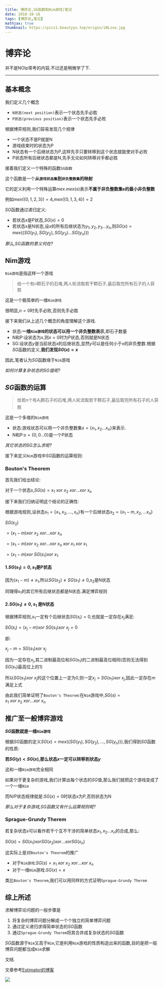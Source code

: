 ```yaml
---
title: 博弈论,SG函数和Nim游戏|笔记
date: 2018-10-16
tags: [博弈论,笔记]
mathjax: true
thumbnail: https://pics1.beautyyu.top/origin/iNLzse.jpg
---
```


# 博弈论

并不是NOIp常考的内容,不过还是稍微学了下.

***

## 基本概念

我们定义几个概念

- `N状态(next position)`表示一个状态先手必胜
- `P状态(previous position)`表示一个状态先手必败

根据博弈规则,我们容易发现几个规律

- 一个状态不是P就是N
- 游戏结束时的状态为P
- N状态有一个后继状态为P,这样先手只要转移到这个状态就能使对手必败
- P状态所有后继状态都是N,先手无论如何转移对手都必胜

接着我们定义一个特殊的函数`SG函数`

这个函数是一个**从`游戏状态集`到`非负整数集`的映射**

它的定义利用一个特殊运算$mex$.$mex(s)$表示**不属于非负整数集s的最小非负整数**

例如$mex(\{0,1,2,3\})=4$,$mex(\{0,1,3,4\})=2$

$SG$函数通过递归定义:

- 若状态$x$是P状态,$SG(x)=0$
- 若状态$x$是N状态,设$x$的所有后继状态为$y_1,y_2,y_3\dots y_n$,则$SG(x)=mex(\{SG(y_1),SG(y_2),SG(y_3)\dots SG(y_n)\})$

*那么,$SG$函数的意义何在?*

## Nim游戏

`Nim游戏`是指这样一个游戏

> 给一个有$n$颗石子的石堆,两人轮流取若干颗石子,最后取完所有石子的人获胜

这是一个极简单的一维`Nim游戏`

很明显,$n=0$时先手必败,否则先手必胜

接下来我们从上述几个概念的角度理解这个游戏.

- 状态:**一维`Nim游戏`的状态可以用一个非负整数表示**,即石子数量
- N和P:设状态为$x$,则$x=0$时为P状态,否则就是N状态
- SG:设状态$y$是当前状态$x$的后继状态,显然$y$可以是任何小于$x$的非负整数.根据$SG$函数的定义,**我们发现$SG(x)=x$**

因此,笔者认为$SG$函数缘于`Nim`游戏

*如何计算复杂状态的$SG$值呢?*

## $SG$函数的运算

> 给若$n$个有$A_i$颗石子的石堆,两人轮流取若干颗石子,最后取完所有石子的人获胜

这是一个多维的`Nim游戏`

- 状态:游戏状态可以用一个非负整数集$s=\{x_1,x_2\dots x_n\}$来表示.
- N和P:$s=\{0,0\dots 0\}$是一个P状态

*其它状态的$SG$怎么求呢?*

接下来定义`Nim`游戏中$SG$函数的运算规则:

### Bouton's Theorem

首先我们给出结论:

对于一个状态$s$,$SG(s)=x_1\ xor\ x_2\ xor... xor\ x_n$

接下来我们归纳证明这个结论的正确性:

根据游戏规则,设状态$s_1=\{x_1,x_2,\dots ,x_n\}$有一个后继状态$s_2=\{x_1-m,x_2,\dots x_n\}$

$SG(s_2)$

$=(x_1-m)xor\ x_2\ xor\dots xor\ x_n$

$=(x_1-m)xor\ x_2\ xor\dots xor\ x_n\ xor\ x_1\ xor\ x_1$

$=(x_1-m)xor\ SG(s_1)xor\ x_1$

#### 1.$SG(s_1)=0,s_1$是P状态

因为$(x_1-m)\neq x_1$,所以$SG(s_2)\neq SG(s_1)\neq 0$,$s_2$是N状态

同理得$s_1$的其它所有后继状态都是N状态.满足博弈规则

#### 2.$SG(s_1)\neq 0,s_1$ 是N状态

根据博弈规则,$s_1$一定有个后继状态$SG(s_i)=0$,也就是一定存在$x_j$满足:

$SG(s_i)=(x_j-m)xor\ SG(s_1)xor\ x_j=0$

即:

$x_j-m=SG(s_1)xor\ x_j$

因为一定存在$x_j$,其二进制最高位和$SG(s_1)$的二进制最高位相同(否则无法得到$SG(s_1)$最高位上的$1$)

所以$SG(s_1)xor\ x_j$的这个位置上一定为$0$,则一定$x_j>SG(s_1)xor\ x_j$,因此一定存在$m$满足上式

由此我们简单证明了`Bouton's Theorem`:在`Nim`游戏中,$SG(s)=x_1\ xor\ x_2\ xor... xor\ x_n$

## 推广至一般博弈游戏

**$SG$函数就是一维`Nim游戏`**

根据$SG$函数的定义$SG(x)=mex(\{SG(y_1),SG(y_2),\dots ,SG(y_n)\})$,我们得到$SG$函数的性质:

**若$SG(y)<SG(x)$,那么状态$x$一定可以转移到状态$y$**

这和一维`Nim游戏`完全相同

如果对于更复杂的游戏,我们计算出每个状态的$SG$值,那么我们就把这个游戏变成了一个一维`Nim`

而N/P状态规律就是:$SG(x)=0$时状态$x$为P,否则状态为N

*那么对于复杂游戏,$SG$函数又有什么运算规则呢?*

### Sprague-Grundy Therem

若复杂状态$s$可以看作若干个互不干涉的简单状态$x_1,x_2\dots x_n$的合成,那么:

$SG(s)=SG(x_1)xorSG(x_2)xor\dots xorSG(x_n)$

这实际上是对`Bouton's Theorem`的推广

- 对于`Nim游戏`:$SG(s)=x_1\ xor\ x_2\ xor... xor\ x_n$
- 对于一维`Nim`游戏:$SG(x)=x$

类比`Bouton's Theorem`,我们可以用同样的方式证明`Sprague-Grundy Therem`

## 综上所述

求解博弈论问题的一般步骤是

1. 将复杂的博弈问题分解成一个个独立的简单博弈问题
2. 通过定义递归求得简单状态的$SG$函数
3. 通过`Sprague-Grundy Therem`将其合并成复杂状态的$SG$函数

$SG$函数源于`Nim`又高于`Nim`,它是利用`Nim`游戏的性质构造出来的函数,目的是把一般博弈问题都当成`Nim`求解

文结.

文章参考[Estimator的博客](http://www.cnblogs.com/Mathics/p/3948482.html)

![](https://pics1.beautyyu.top/origin/iNLzse.jpg)
